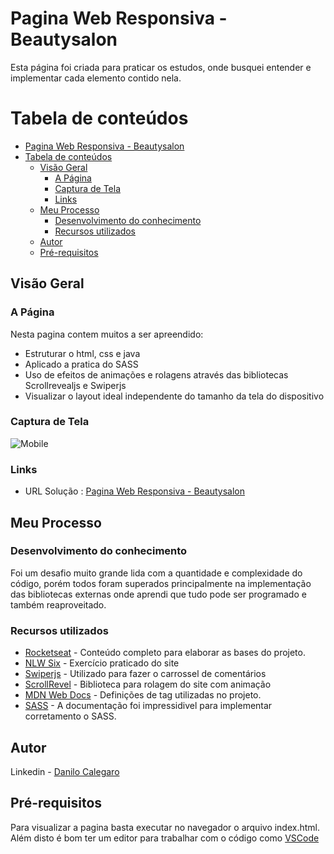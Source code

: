 # Pagina Web Responsiva - Beautysalon

Esta página foi criada para praticar os estudos, onde busquei entender e implementar cada elemento contido nela.

# Tabela de conteúdos

- [Pagina Web Responsiva - Beautysalon](#pagina-web-responsiva---beautysalon)
- [Tabela de conteúdos](#tabela-de-conteúdos)
  - [Visão Geral](#visão-geral)
    - [A Página](#a-página)
    - [Captura de Tela](#captura-de-tela)
    - [Links](#links)
  - [Meu Processo](#meu-processo)
    - [Desenvolvimento do conhecimento](#desenvolvimento-do-conhecimento)
    - [Recursos utilizados](#recursos-utilizados)
  - [Autor](#autor)
  - [Pré-requisitos](#pré-requisitos)

## Visão Geral

### A Página

Nesta pagina contem muitos a ser apreendido:

- Estruturar o html, css e java 
- Aplicado a pratica do SASS
- Uso de efeitos de animações e rolagens através das bibliotecas Scrollrevealjs e Swiperjs
- Visualizar o layout ideal independente do tamanho da tela do dispositivo

### Captura de Tela

![Mobile](https://user-images.githubusercontent.com/33231886/163454695-6245981e-9a46-4378-9caf-6668e0451b44.png)

### Links

- URL Solução : [Pagina Web Responsiva - Beautysalon](https://danilocalegaro.github.io/OriginSix/)

## Meu Processo

### Desenvolvimento do conhecimento

Foi um desafio muito grande lida com a quantidade e complexidade do código, porém todos foram superados principalmente na implementação das bibliotecas externas onde aprendi que tudo pode ser programado e também reaproveitado.

### Recursos utilizados

- [Rocketseat](https://www.rocketseat.com.br/) - Conteúdo completo para elaborar as bases do projeto.
- [NLW Six](https://app.rocketseat.com.br/node/mission-origin) - Exercício praticado do site
- [Swiperjs](https://swiperjs.com/) - Utilizado para fazer o carrossel de comentários
- [ScrollRevel](https://scrollrevealjs.org/) - Biblioteca para rolagem do site com animação
- [MDN Web Docs](https://developer.mozilla.org/) - Definições de tag utilizadas no projeto.
- [SASS](https://sass-lang.com/) - A documentação foi impressidivel para implementar corretamento o SASS.

## Autor

Linkedin - [Danilo Calegaro](https://www.linkedin.com/in/danilo-calegaro/)

## Pré-requisitos

Para visualizar a pagina basta executar no navegador o arquivo index.html.
Além disto é bom ter um editor para trabalhar com o código como [VSCode](https://code.visualstudio.com/)